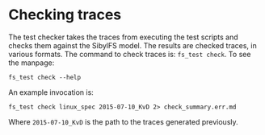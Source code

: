 # Checking traces

The test checker takes the traces from executing the test scripts and
checks them against the SibylFS model. The results are checked traces,
in various formats. The command to check traces is: `fs_test check`. To
see the manpage:

    fs_test check --help

An example invocation is:

    fs_test check linux_spec 2015-07-10_KvD 2> check_summary.err.md
    
Where `2015-07-10_KvD` is the path to the traces generated previously.

